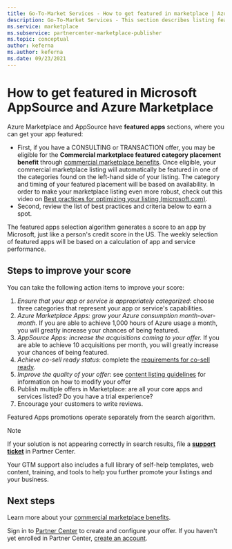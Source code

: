 ```yaml
---
title: Go-To-Market Services - How to get featured in marketplace | Azure Marketplace
description: Go-To-Market Services - This section describes listing featured in Microsoft AppSource and Azure Marketplace
ms.service: marketplace
ms.subservice: partnercenter-marketplace-publisher
ms.topic: conceptual
author: keferna
ms.author: keferna
ms.date: 09/23/2021
---
```


# How to get featured in Microsoft AppSource and Azure Marketplace

Azure Marketplace and AppSource have **featured apps** sections, where you can get your app featured:

* First, if you have a CONSULTING or TRANSACTION offer, you may be eligible for the **Commercial marketplace featured category placement benefit** through [commercial marketplace benefits](./gtm-your-marketplace-benefits.md). Once eligible, your commercial marketplace listing will automatically be featured in one of the categories found on the left-hand side of your listing. The category and timing of your featured placement will be based on availability. In order to make your marketplace listing even more robust, check out this video on [Best practices for optimizing your listing (microsoft.com)](https://partner.microsoft.com/asset/detail/best-practices-for-optimizing-your-listing-mp4).
* Second, review the list of best practices and criteria below to earn a spot.

The featured apps selection algorithm generates a score to an app by Microsoft, just like a person's credit score in the US.  The weekly selection of featured apps will be based on a calculation of app and service performance.

## Steps to improve your score

You can take the following action items to improve your score:

1. *Ensure that your app or service is appropriately categorized*: choose three categories that represent your app or service's capabilities.
2. *Azure Marketplace Apps: grow your Azure consumption month-over-month.* If you are able to achieve 1,000 hours of Azure usage a month, you will greatly increase your chances of being featured.
3. *AppSource Apps: increase the acquisitions coming to your offer.* If you are able to achieve 10 acquisitions per month, you will greatly increase your chances of being featured.
4. *Achieve co-sell ready status*: complete the [requirements for co-sell ready](/legal/marketplace/certification-policies#3000-requirements-for-co-sell-status).
5. *Improve the quality of your offer*: see  [content listing guidelines](marketplace-criteria-content-validation.md) for information on how to modify your offer
6. Publish multiple offers in Marketplace: are all your core apps and services listed? Do you have a trial experience?
7. Encourage your customers to write reviews.

Featured Apps promotions operate separately from the search algorithm.

>[!NOTE]
>If your solution is not appearing correctly in search results, file a **[support ticket](https://go.microsoft.com/fwlink/?linkid=2165533)** in Partner Center.

Your GTM support also includes a full library of self-help templates, web content, training, and tools to help you further promote your listings and your business.

## Next steps

Learn more about your [commercial marketplace benefits](gtm-your-marketplace-benefits.md).

Sign in to [Partner Center](https://go.microsoft.com/fwlink/?linkid=2165290) to create and configure your offer. If you haven't yet enrolled in Partner Center, [create an account](create-account.md).
